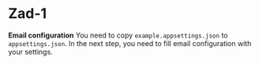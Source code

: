 # Zad-1
**Email configuration**
You need to copy `example.appsettings.json` to `appsettings.json`. In the next step, you need to fill email configuration with your settings.
